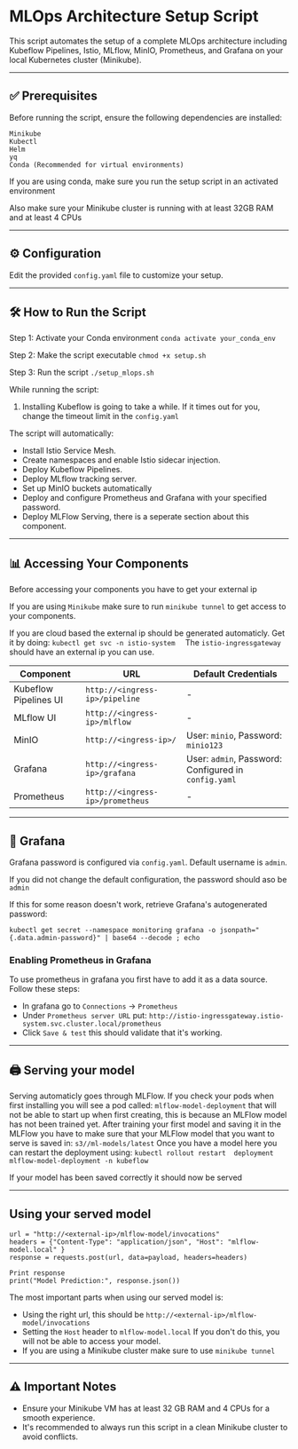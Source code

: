 # MLOps Architecture Setup Script
This script automates the setup of a complete MLOps architecture including Kubeflow Pipelines, Istio, MLflow, MinIO, Prometheus, and Grafana on your local Kubernetes cluster (Minikube).

---

## ✅ Prerequisites


Before running the script, ensure the following dependencies are installed:

    Minikube
    Kubectl
    Helm
    yq
    Conda (Recommended for virtual environments)

If you are using conda, make sure you run the setup script in an activated environment

Also make sure your Minikube cluster is running with at least 32GB RAM and at least 4 CPUs

---
## ⚙️ Configuration

Edit the provided `config.yaml` file to customize your setup.

---

## 🛠️ How to Run the Script

Step 1: Activate your Conda environment
`
conda activate your_conda_env
`

Step 2: Make the script executable
`
chmod +x setup.sh
`

Step 3: Run the script
`
./setup_mlops.sh
`

While running the script:
1. Installing Kubeflow is going to take a while. If it times out for you, change the timeout limit in the `config.yaml`


The script will automatically:

- Install Istio Service Mesh.
- Create namespaces and enable Istio sidecar injection.
- Deploy Kubeflow Pipelines.
- Deploy MLflow tracking server.
- Set up MinIO buckets automatically
- Deploy and configure Prometheus and Grafana with your specified password.
- Deploy MLFlow Serving, there is a seperate section about this component.

---

## 📊 Accessing Your Components
Before accessing your components you have to get your external ip

If you are using `Minikube` make sure to run `minikube tunnel` to get access to your components.

If you are cloud based the external ip should be generated automaticly. Get it by doing:
`kubectl get svc -n istio-system 
`
The `istio-ingressgateway` should have an external ip you can use.

| Component | URL | Default Credentials |
|-----------|-----|---------------------|
| Kubeflow Pipelines UI | `http://<ingress-ip>/pipeline` | - |
| MLflow UI | `http://<ingress-ip>/mlflow` | - |
| MinIO | `http://<ingress-ip>/` | User: `minio`, Password: `minio123` |
| Grafana | `http://<ingress-ip>/grafana` | User: `admin`, Password: Configured in `config.yaml` |
| Prometheus | `http://<ingress-ip>/prometheus` | - |

---


## 🔑 Grafana

Grafana password is configured via `config.yaml`. Default username is `admin`.

If you did not change the default configuration, the password should aso be `admin` 

If this for some reason doesn't work, retrieve Grafana's autogenerated password:

`kubectl get secret --namespace monitoring grafana -o jsonpath="{.data.admin-password}" | base64 --decode ; echo
`

### Enabling Prometheus in Grafana

To use prometheus in grafana you first have to add it as a data source.
Follow these steps:
- In grafana go to `Connections` -> `Prometheus`
- Under `Prometheus server URL` put: `http://istio-ingressgateway.istio-system.svc.cluster.local/prometheus`
- Click `Save & test` this should validate that it's working.

---
## 🖨️ Serving your model
Serving automaticly goes through MLFlow. If you check your pods when first installing you will see a pod called:
`mlflow-model-deployment` that will not be able to start up when first creating, this is because an MLFlow model has not been trained yet.
After training your first model and saving it in the MLFlow you have to make sure that your MLFlow model that you want to serve is saved in:
`s3//ml-models/latest`
Once you have a model here you can restart the deployment using:
`kubectl rollout restart  deployment mlflow-model-deployment -n kubeflow
`

If your model has been saved correctly it should now be served


---
## Using your served model

```
url = "http://<external-ip>/mlflow-model/invocations"
headers = {"Content-Type": "application/json", "Host": "mlflow-model.local" }
response = requests.post(url, data=payload, headers=headers)

Print response
print("Model Prediction:", response.json())
```

The most important parts when using our served model is:
- Using the right url, this should be  `http://<external-ip>/mlflow-model/invocations`
- Setting the `Host` header to `mlflow-model.local` If you don't do this, you will not be able to access your model.
- If you are using a Minikube cluster make sure to use `minikube tunnel`


---

## ⚠️ Important Notes

- Ensure your Minikube VM has at least 32 GB RAM and 4 CPUs for a smooth experience.
- It's recommended to always run this script in a clean Minikube cluster to avoid conflicts.
